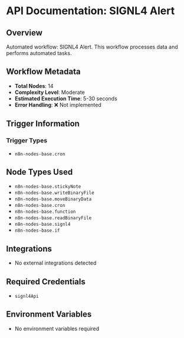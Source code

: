 # API Documentation: SIGNL4 Alert

## Overview
Automated workflow: SIGNL4 Alert. This workflow processes data and performs automated tasks.

## Workflow Metadata
- **Total Nodes**: 14
- **Complexity Level**: Moderate
- **Estimated Execution Time**: 5-30 seconds
- **Error Handling**: ❌ Not implemented

## Trigger Information
### Trigger Types
- `n8n-nodes-base.cron`

## Node Types Used
- `n8n-nodes-base.stickyNote`
- `n8n-nodes-base.writeBinaryFile`
- `n8n-nodes-base.moveBinaryData`
- `n8n-nodes-base.cron`
- `n8n-nodes-base.function`
- `n8n-nodes-base.readBinaryFile`
- `n8n-nodes-base.signl4`
- `n8n-nodes-base.if`

## Integrations
- No external integrations detected

## Required Credentials
- `signl4Api`

## Environment Variables
- No environment variables required
